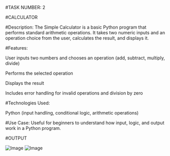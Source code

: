 #TASK NUMBER: 2

#CALCULATOR

#Description: The Simple Calculator is a basic Python program that performs standard arithmetic operations. It takes two numeric inputs and an operation choice from the user, calculates the result, and displays it.

#Features:

User inputs two numbers and chooses an operation (add, subtract, multiply, divide)

Performs the selected operation

Displays the result

Includes error handling for invalid operations and division by zero

#Technologies Used:

Python (input handling, conditional logic, arithmetic operations)

#Use Case: Useful for beginners to understand how input, logic, and output work in a Python program.


#OUTPUT

![Image](https://github.com/user-attachments/assets/7e7e3ddb-3ac3-4688-9673-87d43925f9df)
![Image](https://github.com/user-attachments/assets/329a0ae9-91e3-44ea-af1a-cd5473e4568f)


